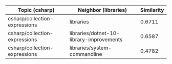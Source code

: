 | Topic (csharp) | Neighbor (libraries) | Similarity |
|-------------|-------------------|------------|
| csharp/collection-expressions | libraries | 0.6711 |
| csharp/collection-expressions | libraries/dotnet-10-library-improvements | 0.6587 |
| csharp/collection-expressions | libraries/system-commandline | 0.4782 |
